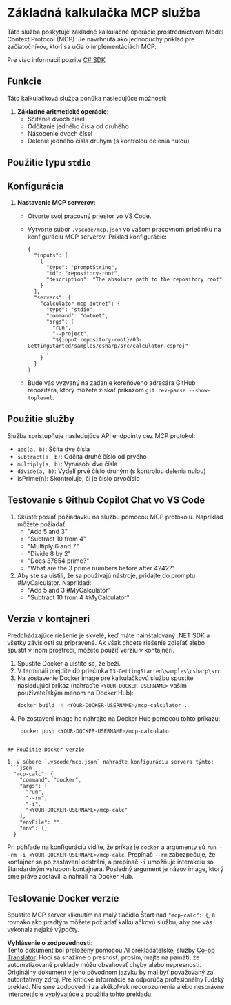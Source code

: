 <!--
CO_OP_TRANSLATOR_METADATA:
{
  "original_hash": "882aae00f1d3f007e20d03b883f44afa",
  "translation_date": "2025-07-13T22:18:47+00:00",
  "source_file": "03-GettingStarted/samples/csharp/README.md",
  "language_code": "sk"
}
-->
# Základná kalkulačka MCP služba

Táto služba poskytuje základné kalkulačné operácie prostredníctvom Model Context Protocol (MCP). Je navrhnutá ako jednoduchý príklad pre začiatočníkov, ktorí sa učia o implementáciách MCP.

Pre viac informácií pozrite [C# SDK](https://github.com/modelcontextprotocol/csharp-sdk)

## Funkcie

Táto kalkulačková služba ponúka nasledujúce možnosti:

1. **Základné aritmetické operácie**:
   - Sčítanie dvoch čísel
   - Odčítanie jedného čísla od druhého
   - Násobenie dvoch čísel
   - Delenie jedného čísla druhým (s kontrolou delenia nulou)

## Použitie typu `stdio`
  
## Konfigurácia

1. **Nastavenie MCP serverov**:
   - Otvorte svoj pracovný priestor vo VS Code.
   - Vytvorte súbor `.vscode/mcp.json` vo vašom pracovnom priečinku na konfiguráciu MCP serverov. Príklad konfigurácie:

     ```jsonc
     {
       "inputs": [
         {
           "type": "promptString",
           "id": "repository-root",
           "description": "The absolute path to the repository root"
         }
       ],
       "servers": {
         "calculator-mcp-dotnet": {
           "type": "stdio",
           "command": "dotnet",
           "args": [
             "run",
             "--project",
             "${input:repository-root}/03-GettingStarted/samples/csharp/src/calculator.csproj"
           ]
         }
       }
     }
     ```

   - Bude vás vyzvaný na zadanie koreňového adresára GitHub repozitára, ktorý môžete získať príkazom `git rev-parse --show-toplevel`.

## Použitie služby

Služba sprístupňuje nasledujúce API endpointy cez MCP protokol:

- `add(a, b)`: Sčíta dve čísla
- `subtract(a, b)`: Odčíta druhé číslo od prvého
- `multiply(a, b)`: Vynásobí dve čísla
- `divide(a, b)`: Vydelí prvé číslo druhým (s kontrolou delenia nulou)
- isPrime(n): Skontroluje, či je číslo prvočíslo

## Testovanie s Github Copilot Chat vo VS Code

1. Skúste poslať požiadavku na službu pomocou MCP protokolu. Napríklad môžete požiadať:
   - "Add 5 and 3"
   - "Subtract 10 from 4"
   - "Multiply 6 and 7"
   - "Divide 8 by 2"
   - "Does 37854 prime?"
   - "What are the 3 prime numbers before after 4242?"
2. Aby ste sa uistili, že sa používajú nástroje, pridajte do promptu #MyCalculator. Napríklad:
   - "Add 5 and 3 #MyCalculator"
   - "Subtract 10 from 4 #MyCalculator"

## Verzia v kontajneri

Predchádzajúce riešenie je skvelé, keď máte nainštalovaný .NET SDK a všetky závislosti sú pripravené. Ak však chcete riešenie zdieľať alebo spustiť v inom prostredí, môžete použiť verziu v kontajneri.

1. Spustite Docker a uistite sa, že beží.
1. V termináli prejdite do priečinka `03-GettingStarted\samples\csharp\src`
1. Na zostavenie Docker image pre kalkulačkovú službu spustite nasledujúci príkaz (nahraďte `<YOUR-DOCKER-USERNAME>` vaším používateľským menom na Docker Hub):
   ```bash
   docker build -t <YOUR-DOCKER-USERNAME>/mcp-calculator .
   ```
1. Po zostavení image ho nahrajte na Docker Hub pomocou tohto príkazu:
   ```bash
    docker push <YOUR-DOCKER-USERNAME>/mcp-calculator
  ```

## Použitie Docker verzie

1. V súbore `.vscode/mcp.json` nahraďte konfiguráciu servera týmto:
   ```json
    "mcp-calc": {
      "command": "docker",
      "args": [
        "run",
        "--rm",
        "-i",
        "<YOUR-DOCKER-USERNAME>/mcp-calc"
      ],
      "envFile": "",
      "env": {}
    }
   ```
   Pri pohľade na konfiguráciu vidíte, že príkaz je `docker` a argumenty sú `run --rm -i <YOUR-DOCKER-USERNAME>/mcp-calc`. Prepínač `--rm` zabezpečuje, že kontajner sa po zastavení odstráni, a prepínač `-i` umožňuje interakciu so štandardným vstupom kontajnera. Posledný argument je názov image, ktorý sme práve zostavili a nahrali na Docker Hub.

## Testovanie Docker verzie

Spustite MCP server kliknutím na malý tlačidlo Štart nad `"mcp-calc": {`, a rovnako ako predtým môžete požiadať kalkulačkovú službu, aby pre vás vykonala nejaké výpočty.

**Vyhlásenie o zodpovednosti**:  
Tento dokument bol preložený pomocou AI prekladateľskej služby [Co-op Translator](https://github.com/Azure/co-op-translator). Hoci sa snažíme o presnosť, prosím, majte na pamäti, že automatizované preklady môžu obsahovať chyby alebo nepresnosti. Originálny dokument v jeho pôvodnom jazyku by mal byť považovaný za autoritatívny zdroj. Pre kritické informácie sa odporúča profesionálny ľudský preklad. Nie sme zodpovední za akékoľvek nedorozumenia alebo nesprávne interpretácie vyplývajúce z použitia tohto prekladu.